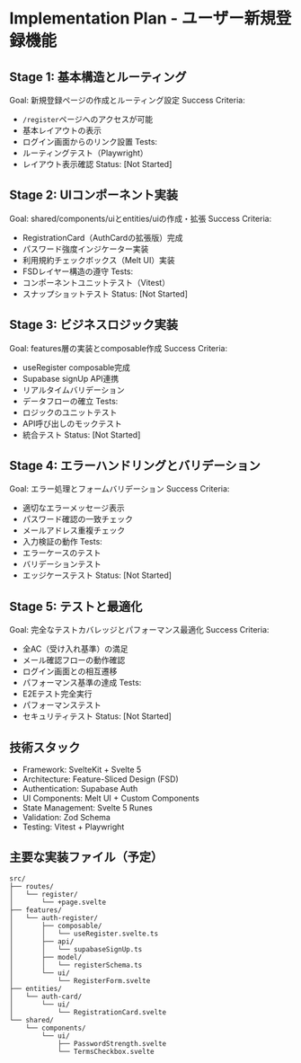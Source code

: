# Implementation Plan - ユーザー新規登録機能

## Stage 1: 基本構造とルーティング

Goal: 新規登録ページの作成とルーティング設定
Success Criteria:

- `/register`ページへのアクセスが可能
- 基本レイアウトの表示
- ログイン画面からのリンク設置
  Tests:
- ルーティングテスト（Playwright）
- レイアウト表示確認
  Status: [Not Started]

## Stage 2: UIコンポーネント実装

Goal: shared/components/uiとentities/uiの作成・拡張
Success Criteria:

- RegistrationCard（AuthCardの拡張版）完成
- パスワード強度インジケーター実装
- 利用規約チェックボックス（Melt UI）実装
- FSDレイヤー構造の遵守
  Tests:
- コンポーネントユニットテスト（Vitest）
- スナップショットテスト
  Status: [Not Started]

## Stage 3: ビジネスロジック実装

Goal: features層の実装とcomposable作成
Success Criteria:

- useRegister composable完成
- Supabase signUp API連携
- リアルタイムバリデーション
- データフローの確立
  Tests:
- ロジックのユニットテスト
- API呼び出しのモックテスト
- 統合テスト
  Status: [Not Started]

## Stage 4: エラーハンドリングとバリデーション

Goal: エラー処理とフォームバリデーション
Success Criteria:

- 適切なエラーメッセージ表示
- パスワード確認の一致チェック
- メールアドレス重複チェック
- 入力検証の動作
  Tests:
- エラーケースのテスト
- バリデーションテスト
- エッジケーステスト
  Status: [Not Started]

## Stage 5: テストと最適化

Goal: 完全なテストカバレッジとパフォーマンス最適化
Success Criteria:

- 全AC（受け入れ基準）の満足
- メール確認フローの動作確認
- ログイン画面との相互遷移
- パフォーマンス基準の達成
  Tests:
- E2Eテスト完全実行
- パフォーマンステスト
- セキュリティテスト
  Status: [Not Started]

## 技術スタック

- Framework: SvelteKit + Svelte 5
- Architecture: Feature-Sliced Design (FSD)
- Authentication: Supabase Auth
- UI Components: Melt UI + Custom Components
- State Management: Svelte 5 Runes
- Validation: Zod Schema
- Testing: Vitest + Playwright

## 主要な実装ファイル（予定）

```
src/
├── routes/
│   └── register/
│       └── +page.svelte
├── features/
│   └── auth-register/
│       ├── composable/
│       │   └── useRegister.svelte.ts
│       ├── api/
│       │   └── supabaseSignUp.ts
│       ├── model/
│       │   └── registerSchema.ts
│       └── ui/
│           └── RegisterForm.svelte
├── entities/
│   └── auth-card/
│       └── ui/
│           └── RegistrationCard.svelte
└── shared/
    └── components/
        └── ui/
            ├── PasswordStrength.svelte
            └── TermsCheckbox.svelte
```

